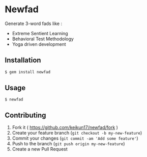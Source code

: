 # Newfad

Generate 3-word fads like :

  - Extreme Sentient Learning
  - Behavioral Test Methodology
  - Yoga driven development

## Installation

```ruby
$ gem install newfad
```


## Usage

    $ newfad

## Contributing

1. Fork it ( https://github.com/keikun17/newfad/fork )
2. Create your feature branch (`git checkout -b my-new-feature`)
3. Commit your changes (`git commit -am 'Add some feature'`)
4. Push to the branch (`git push origin my-new-feature`)
5. Create a new Pull Request
